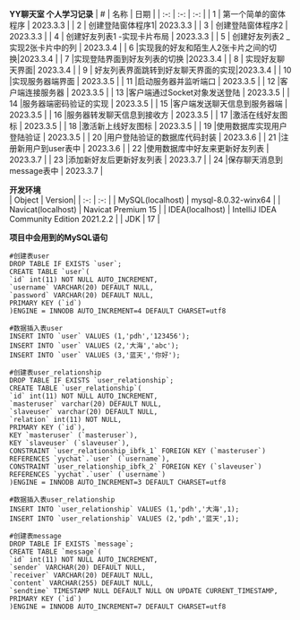 **YY聊天室  个人学习记录**
| # | 名称 | 日期 |
| :-: | :-: | :-: |
| 1 | 第一个简单的窗体程序 | 2023.3.3   |
| 2 | 创建登陆窗体程序1| 2023.3.3  |
| 3 | 创建登陆窗体程序2 | 2023.3.3   |
| 4 | 创建好友列表1 -实现卡片布局 | 2023.3.3   |
| 5 | 创建好友列表2 _实现2张卡片中的列 | 2023.3.4  |
| 6 |实现我的好友和陌生人2张卡片之间的切换|2023.3.4  |
| 7 |实现登陆界面到好友列表的切换 |2023.3.4  |
| 8 | 实现好友聊天界面| 2023.3.4  |
| 9 | 好友列表界面跳转到好友聊天界面的实现|2023.3.4  |
| 10 |实现服务器端界面 | 2023.3.5 |
| 11 |启动服务器并监听端口 | 2023.3.5 |
| 12 |客户端连接服务器 | 2023.3.5 |
| 13 |客户端通过Socket对象发送登陆 | 2023.3.5 |
| 14 |服务器端密码验证的实现 | 2023.3.5 |
| 15 |客户端发送聊天信息到服务器端 | 2023.3.5 |
| 16 |服务器转发聊天信息到接收方 | 2023.3.5 |
| 17 |激活在线好友图标 | 2023.3.5 |
| 18 |激活新上线好友图标 | 2023.3.5 |
| 19 |使用数据库实现用户登陆验证 | 2023.3.5 |
| 20 |用户登陆验证的数据库代码封装 | 2023.3.6 |
| 21 |注册新用户到user表中 | 2023.3.6 |
| 22 |使用数据库中好友来更新好友列表 | 2023.3.7 |
| 23 |添加新好友后更新好友列表 | 2023.3.7 |
| 24 |保存聊天消息到message表中 | 2023.3.7 |

**开发环境**  
| Object | Version|
| :-: | :-: |
| MySQL(localhost) | mysql-8.0.32-winx64 |
| Navicat(localhost) | Navicat Premium 15 |
| IDEA(localhost) | IntelliJ IDEA Community Edition 2021.2.2  |
| JDK | 17 |

**项目中会用到的MySQL语句**
```
#创建表user
DROP TABLE IF EXISTS `user`;
CREATE TABLE `user`(
`id` int(11) NOT NULL AUTO_INCREMENT,
`username` VARCHAR(20) DEFAULT NULL,
`password` VARCHAR(20) DEFAULT NULL,
PRIMARY KEY (`id`)
)ENGINE = INNODB AUTO_INCREMENT=4 DEFAULT CHARSET=utf8
```

```
#数据插入表user
INSERT INTO `user` VALUES (1,'pdh','123456');
INSERT INTO `user` VALUES (2,'大海','abc');
INSERT INTO `user` VALUES (3,'蓝天','你好');
``` 

```
#创建表user_relationship
DROP TABLE IF EXISTS `user_relationship`;
CREATE TABLE `user_relationship`(
`id` int(11) NOT NULL AUTO_INCREMENT,
`masteruser` varchar(20) DEFAULT NULL,
`slaveuser` varchar(20) DEFAULT NULL,
`relation` int(11) NOT NULL,
PRIMARY KEY (`id`),
KEY `masteruser` (`masteruser`),
KEY `slaveuser` (`slaveuser`),
CONSTRAINT `user_relationship_ibfk_1` FOREIGN KEY (`masteruser`) REFERENCES `yychat`.`user` (`username`),
CONSTRAINT `user_relationship_ibfk_2` FOREIGN KEY (`slaveuser`) REFERENCES `yychat`.`user` (`username`)
)ENGINE = INNODB AUTO_INCREMENT=3 DEFAULT CHARSET=utf8
```

```
#数据插入表user_relationship
INSERT INTO `user_relationship` VALUES (1,'pdh','大海',1);
INSERT INTO `user_relationship` VALUES (2,'pdh','蓝天',1);
``` 

```
#创建表message
DROP TABLE IF EXISTS `message`;
CREATE TABLE `message`(
`id` int(11) NOT NULL AUTO_INCREMENT,
`sender` VARCHAR(20) DEFAULT NULL,
`receiver` VARCHAR(20) DEFAULT NULL,
`content` VARCHAR(255) DEFAULT NULL,
`sendtime` TIMESTAMP NULL DEFAULT NULL ON UPDATE CURRENT_TIMESTAMP,
PRIMARY KEY (`id`)
)ENGINE = INNODB AUTO_INCREMENT=7 DEFAULT CHARSET=utf8
``` 